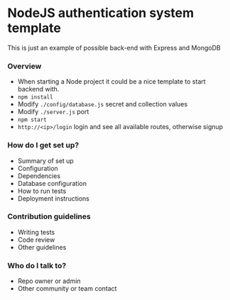 # NodeJS authentication system template #

This is just an example of possible back-end with Express and MongoDB 

### Overview ###

* When starting a Node project it could be a nice template to start backend with.
* `npm install`
* Modify `./config/database.js` secret and collection values
* Modify `./server.js` port
* `npm start`
* `http://<ip>/login` login and see all available routes, otherwise signup

### How do I get set up? ###

* Summary of set up
* Configuration
* Dependencies
* Database configuration
* How to run tests
* Deployment instructions

### Contribution guidelines ###

* Writing tests
* Code review
* Other guidelines

### Who do I talk to? ###

* Repo owner or admin
* Other community or team contact
